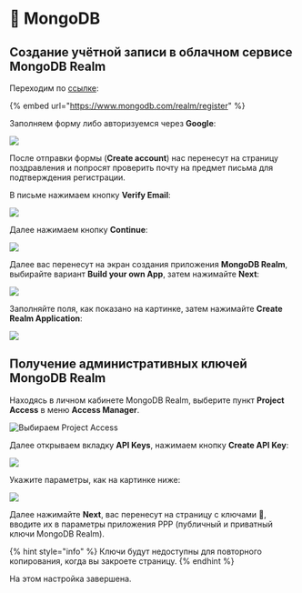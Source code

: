 # 🔑 MongoDB

## Создание учётной записи в облачном сервисе MongoDB Realm <a href="#mongodb-realm" id="mongodb-realm"></a>

Переходим по [ссылке](https://www.mongodb.com/realm/register):

{% embed url="https://www.mongodb.com/realm/register" %}

Заполняем форму либо авторизуемся через **Google**:

![](<../.gitbook/assets/image (352).png>)

После отправки формы (**Create account**) нас перенесут на страницу поздравления и попросят проверить почту на предмет письма для подтверждения регистрации.

В письме нажимаем кнопку **Verify Email**:

![](<../.gitbook/assets/image (316).png>)

Далее нажимаем кнопку **Continue**:

![](<../.gitbook/assets/image (199).png>)

Далее вас перенесут на экран создания приложения **MongoDB Realm**, выбирайте вариант **Build your own App**, затем нажимайте **Next**:

![](../.gitbook/assets/Mongo1.png)

Заполняйте поля, как показано на картинке, затем нажимайте **Create Realm Application**:

![](<../.gitbook/assets/image (345).png>)

## Получение административных ключей MongoDB Realm

Находясь в личном кабинете MongoDB Realm, выберите пункт **Project Access** в меню **Access Manager**.

![Выбираем Project Access](<../.gitbook/assets/image (315).png>)

Далее открываем вкладку **API Keys**, нажимаем кнопку **Create API Key**:

![](<../.gitbook/assets/image (140).png>)

Укажите параметры, как на картинке ниже:

![](<../.gitbook/assets/image (194).png>)

Далее нажимайте **Next**, вас перенесут на страницу с ключами 🔑, вводите их в параметры приложения PPP (публичный и приватный ключи MongoDB Realm).

{% hint style="info" %}
Ключи будут недоступны для повторного копирования, когда вы закроете страницу.
{% endhint %}

На этом настройка завершена.
